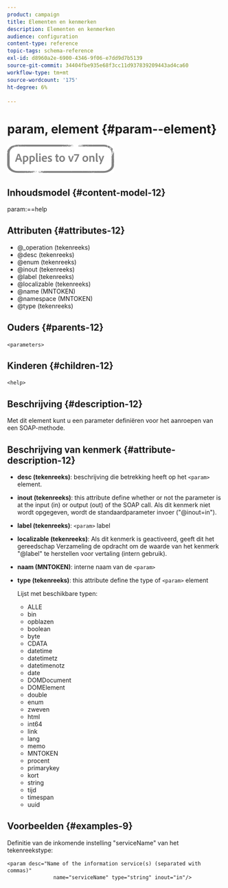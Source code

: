 ```yaml
---
product: campaign
title: Elementen en kenmerken
description: Elementen en kenmerken
audience: configuration
content-type: reference
topic-tags: schema-reference
exl-id: d8960a2e-6900-4346-9f06-e7dd9d7b5139
source-git-commit: 34404fbe935e68f3cc11d937839209443ad4ca60
workflow-type: tm+mt
source-wordcount: '175'
ht-degree: 6%

---
```


# param, element {#param--element}

![](../../../assets/v7-only.svg)

## Inhoudsmodel {#content-model-12}

param:==help

## Attributen {#attributes-12}

* @_operation (tekenreeks)
* @desc (tekenreeks)
* @enum (tekenreeks)
* @inout (tekenreeks)
* @label (tekenreeks)
* @localizable (tekenreeks)
* @name (MNTOKEN)
* @namespace (MNTOKEN)
* @type (tekenreeks)

## Ouders {#parents-12}

`<parameters>`

## Kinderen {#children-12}

`<help>`

## Beschrijving {#description-12}

Met dit element kunt u een parameter definiëren voor het aanroepen van een SOAP-methode.

## Beschrijving van kenmerk {#attribute-description-12}

* **desc (tekenreeks)**: beschrijving die betrekking heeft op het  `<param>` element.
* **inout (tekenreeks)**: this attribute define whether or not the parameter is at the input (in) or output (out) of the SOAP call. Als dit kenmerk niet wordt opgegeven, wordt de standaardparameter invoer (&quot;@inout=in&quot;).
* **label (tekenreeks)**:  `<param>` label
* **localizable (tekenreeks)**: Als dit kenmerk is geactiveerd, geeft dit het gereedschap Verzameling de opdracht om de waarde van het kenmerk &quot;@label&quot; te herstellen voor vertaling (intern gebruik).
* **naam (MNTOKEN)**: interne naam van de  `<param>`
* **type (tekenreeks)**: this attribute define the type of  `<param>` element

   Lijst met beschikbare typen:

   * ALLE
   * bin
   * opblazen
   * boolean
   * byte
   * CDATA
   * datetime
   * datetimetz
   * datetimenotz
   * date
   * DOMDocument
   * DOMElement
   * double
   * enum
   * zweven
   * html
   * int64
   * link
   * lang
   * memo
   * MNTOKEN
   * procent
   * primarykey
   * kort
   * string
   * tijd
   * timespan
   * uuid

## Voorbeelden {#examples-9}

Definitie van de inkomende instelling &quot;serviceName&quot; van het tekenreekstype:

```
<param desc="Name of the information service(s) (separated with commas)"
               name="serviceName" type="string" inout="in"/>
```
